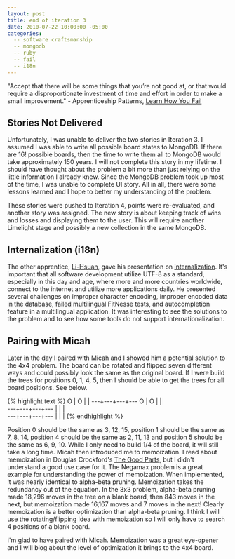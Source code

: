 ```yaml
---
layout: post
title: end of iteration 3
date: 2010-07-22 10:00:00 -05:00
categories:
  -- software craftsmanship
  -- mongodb
  -- ruby
  -- fail
  -- i18n
---
```


"Accept that there will be some things that you’re not good at, or that would require a disproportionate investment of time and effort in order to make a small improvement." - Apprenticeship Patterns, [Learn How You Fail](http://apprenticeship-patterns.labs.oreilly.com/ch05.html#learn_how_you_fail)

## Stories Not Delivered

Unfortunately, I was unable to deliver the two stories in Iteration 3.  I assumed I was able to write all possible board states to MongoDB.  If there are 16! possible boards, then the time to write them all to MongoDB would take approximately 150 years.  I will not complete this story in my lifetime.  I should have thought about the problem a bit more than just relying on the little information I already knew.  Since the MongoDB problem took up most of the time, I was unable to complete UI story.  All in all, there were some lessons learned and I hope to better my understanding of the problem.

These stories were pushed to Iteration 4, points were re-evaluated, and another story was assigned.  The new story is about keeping track of wins and losses and displaying them to the user.  This will require another Limelight stage and possibly a new collection in the same MongoDB.

## Internalization (i18n)

The other apprentice, [Li-Hsuan](http://twitter.com/li_hsuan), gave his presentation on [internalization](http://en.wikipedia.org/wiki/Internationalization_and_localization).  It's important that all software development utilize UTF-8 as a standard, especially in this day and age, where more and more countries worldwide, connect to the internet and utilize more applications daily.  He presented several challenges on improper character encoding, improper encoded data in the database, failed multilingual FitNesse tests, and autocompletion feature in a multilingual application.  It was interesting to see the solutions to the problem and to see how some tools do not support internationalization.  

## Pairing with Micah

Later in the day I paired with Micah and I showed him a potential solution to the 4x4 problem.  The board can be rotated and flipped seven different ways and could possibly look the same as the original board.  If I were build the trees for positions 0, 1, 4, 5, then I should be able to get the trees for all board positions.  See below. 

{% highlight text %}
 O | O |   |
---+---+---+---
 O | O |   |    
---+---+---+---
   |   |   |   
---+---+---+---
   |   |   |
{% endhighlight %}

Position 0 should be the same as 3, 12, 15, position 1 should be the same as 7, 8, 14, position 4 should be the same as 2, 11, 13 and position 5 should be the same as 6, 9, 10.  While I only need to build 1/4 of the board, it will still take a long time.  Micah then introduced me to memoization.  I read about memoization in Douglas Crockford's [The Good Parts](http://www.amazon.com/JavaScript-Good-Parts-Douglas-Crockford/dp/0596517742/ref=sr_1_1?ie=UTF8&s=books&qid=1279812995&sr=8-1), but I didn't understand a good use case for it.  The Negamax problem is a great example for understanding the power of memoization.  When implemented, it was nearly identical to alpha-beta pruning.  Memoization takes the redundancy out of the equation.  In the 3x3 problem, alpha-beta pruning made 18,296 moves in the tree on a blank board, then 843 moves in the next, but memoization made 16,167 moves and 7 moves in the next!  Clearly memoization is a better optimization than alpha-beta pruning.  I think I will use the rotating/flipping idea with memoization so I will only have to search 4 positions of a blank board.

I'm glad to have paired with Micah.  Memoization was a great eye-opener and I will blog about the level of optimization it brings to the 4x4 board.
